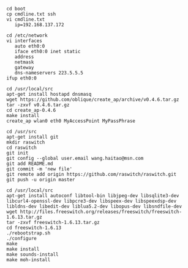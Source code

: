     cd boot
    cp cmdline.txt ssh
    vi cmdline.txt
       ip=192.168.137.172

    cd /etc/network
    vi interfaces
       auto eth0:0
       iface eth0:0 inet static
       address
       netmask
       gateway
       dns-nameservers 223.5.5.5
    ifup eth0:0

    cd /usr/local/src
    apt-get install hostapd dnsmasq
    wget https://github.com/oblique/create_ap/archive/v0.4.6.tar.gz
    tar -zxvf v0.4.6.tar.gz
    cd create_ap-0.4.6
    make install
    create_ap wlan0 eth0 MyAccessPoint MyPassPhrase

    cd /usr/src
    apt-get install git
    mkdir raswitch
    cd raswitch
    git init
    git config --global user.email wang.haitao@msn.com
    git add README.md
    git commit -m 'new file'
    git remote add origin https://github.com/raswitch/raswitch.git 
    git push -u origin master

    cd /usr/local/src
    apt-get install autoconf libtool-bin libjpeg-dev libsqlite3-dev libcurl4-openssl-dev libpcre3-dev libspeex-dev libspeexdsp-dev libldns-dev libedit-dev liblua5.2-dev libopus-dev libsndfile-dev
    wget http://files.freeswitch.org/releases/freeswitch/freeswitch-1.6.13.tar.gz
    tar -zxvf freeswitch-1.6.13.tar.gz
    cd freeswitch-1.6.13
    ./rebootstrap.sh
    ./configure
    make
    make install
    make sounds-install
    make moh-install

